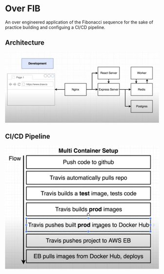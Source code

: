 # Over FIB

An over engineered application of the Fibonacci sequence for the sake of practice building and configuing a CI/CD pipeline.

## Architecture

![Alt text](imgs/architecture.png)

## CI/CD Pipeline

![Alt text](imgs/cicd.png)
